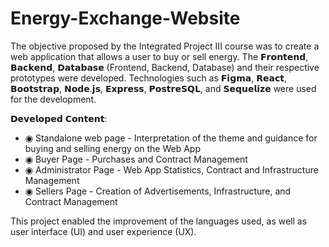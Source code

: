 # Energy-Exchange-Website




The objective proposed by the Integrated Project III course was to create a web application that allows a user to buy or sell energy. The 𝗙𝗿𝗼𝗻𝘁𝗲𝗻𝗱, 𝗕𝗮𝗰𝗸𝗲𝗻𝗱, 𝗗𝗮𝘁𝗮𝗯𝗮𝘀𝗲 (Frontend, Backend, Database) and their respective prototypes were developed. 
Technologies such as 𝗙𝗶𝗴𝗺𝗮, 𝗥𝗲𝗮𝗰𝘁, 𝗕𝗼𝗼𝘁𝘀𝘁𝗿𝗮𝗽, 𝗡𝗼𝗱𝗲.𝗷𝘀, 𝗘𝘅𝗽𝗿𝗲𝘀𝘀, 𝗣𝗼𝘀𝘁𝗿𝗲𝗦𝗤𝗟, and 𝗦𝗲𝗾𝘂𝗲𝗹𝗶𝘇𝗲 were used for the development.

𝗗𝗲𝘃𝗲𝗹𝗼𝗽𝗲𝗱 𝗖𝗼𝗻𝘁𝗲𝗻𝘁:

- ◉ Standalone web page - Interpretation of the theme and guidance for buying and selling energy on the Web App
- ◉ Buyer Page - Purchases and Contract Management
- ◉ Administrator Page - Web App Statistics, Contract and Infrastructure Management
- ◉ Sellers Page - Creation of Advertisements, Infrastructure, and Contract Management

This project enabled the improvement of the languages used, as well as user interface (UI) and user experience (UX).
